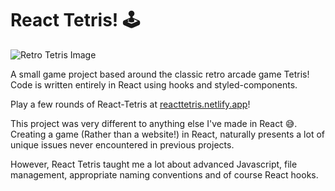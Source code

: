 # React Tetris! :joystick:

![Retro Tetris Image](https://images-na.ssl-images-amazon.com/images/I/41MXksYMXpL._AC_.jpg)

A small game project based around the classic retro arcade game Tetris! Code is written entirely in React using hooks and styled-components. 

Play a few rounds of React-Tetris at [reacttetris.netlify.app](reacttetris.netlify.app)!

This project was very different to anything else I've made in React :sweat_smile:. Creating a game (Rather than a website!) in React, naturally presents a lot of unique issues never encountered in previous projects. 

However, React Tetris taught me a lot about advanced Javascript, file management, appropriate naming conventions and of course React hooks. 
